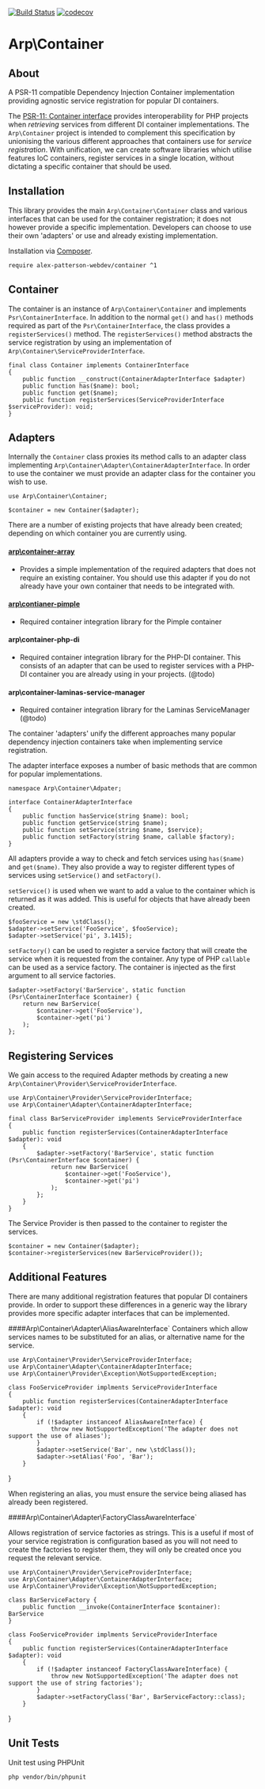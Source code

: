 [![Build Status](https://travis-ci.com/alex-patterson-webdev/container.svg?branch=master)](https://travis-ci.com/alex-patterson-webdev/container)
[![codecov](https://codecov.io/gh/alex-patterson-webdev/container/branch/master/graph/badge.svg)](https://codecov.io/gh/alex-patterson-webdev/container)

# Arp\Container

## About

A PSR-11 compatible Dependency Injection Container implementation providing agnostic service registration for popular DI containers.

The [PSR-11: Container interface](https://www.php-fig.org/psr/psr-11/) provides interoperability 
for PHP projects when _retrieving_ services from different DI container implementations. The `Arp\Container` project is 
intended to complement this specification by unionising the various different approaches that containers use for _service registration_. 
With unification, we can create software libraries which utilise features IoC containers, register services 
in a single location, without dictating a specific container that should be used.

## Installation

This library provides the main `Arp\Container\Container` class and various interfaces that can be used for the container 
registration; it does not however provide a specific implementation. Developers can choose to use their own 'adapters' or use 
and already existing implementation.

Installation via [Composer](https://getcomposer.org).

    require alex-patterson-webdev/container ^1

## Container

The container is an instance of `Arp\Container\Container` and implements `Psr\ContainerInterface`. In addition to the normal
`get()` and `has()` methods required as part of the `Psr\ContainerInterface`, the class provides a `registerServices()` method.
The `registerServices()` method abstracts the service registration by using an implementation of `Arp\Container\ServiceProviderInterface`.

    final class Container implements ContainerInterface
    {    
        public function __construct(ContainerAdapterInterface $adapter)
        public function has($name): bool;
        public function get($name);
        public function registerServices(ServiceProviderInterface $serviceProvider): void;
    }
    
## Adapters
    
Internally the `Container` class proxies its method calls to an adapter class implementing `Arp\Container\Adapter\ContainerAdapterInterface`.
In order to use the container we must provide an adapter class for the container you wish to use.

    use Arp\Container\Container;
    
    $container = new Container($adapter);
    
There are a number of existing projects that have already been created; depending on which container you are currently using.
    
#### [arp\container-array](https://github.com/alex-patterson-webdev/container-array)
- Provides a simple implementation of the required adapters that does not require an existing container. You should use this 
adapter if you do not already have your own container that needs to be integrated with.
    
#### [arp\contianer-pimple](https://github.com/alex-patterson-webdev/container-pimple)
- Required container integration library for the Pimple container
    
#### arp\container-php-di
- Required container integration library for the PHP-DI container. This consists of an adapter that can be used to register 
services with a PHP-DI container you are already using in your projects. (@todo)
    
#### arp\container-laminas-service-manager 
- Required container integration library for the Laminas ServiceManager (@todo)
    
The container 'adapters' unify the different approaches many popular dependency injection containers take when implementing 
service registration.

The adapter interface exposes a number of basic methods that are common for popular implementations.
    
    namespace Arp\Container\Adpater;

    interface ContainerAdapterInterface
    {
        public function hasService(string $name): bool;
        public function getService(string $name);
        public function setService(string $name, $service);
        public function setFactory(string $name, callable $factory);
    }
    
All adapters provide a way to check and fetch services using `has($name)` and `get($name)`. They also provide a way to 
register different types of services using `setService()` and `setFactory()`.

`setService()` is used when we want to add a value to the container which is returned as it was added. This is useful
for objects that have already been created.

    $fooService = new \stdClass();
    $adapter->setService('FooService', $fooService);
    $adapter->setService('pi', 3.1415);
    
`setFactory()` can be used to register a service factory that will create the service when it is requested from the container.
Any type of PHP `callable` can be used as a service factory. The container is injected as the first argument to all
service factories.

    $adapter->setFactory('BarService', static function (Psr\ContainerInterface $container) {
        return new BarService(
            $container->get('FooService'),
            $container->get('pi')
        );
    };

## Registering Services

We gain access to the required Adapter methods by creating a new `Arp\Container\Provider\ServiceProviderInterface`.

    use Arp\Container\Provider\ServiceProviderInterface;
    use Arp\Container\Adapter\ContainerAdapterInterface;
    
    final class BarServiceProvider implements ServiceProviderInterface
    {
        public function registerServices(ContainerAdapterInterface $adapter): void
        {
            $adapter->setFactory('BarService', static function (Psr\ContainerInterface $container) {
                return new BarService(
                    $container->get('FooService'),
                    $container->get('pi')
                );
            };
        }
    }
    
The Service Provider is then passed to the container to register the services.

    $container = new Container($adapter);
    $container->registerServices(new BarServiceProvider());

## Additional Features

There are many additional registration features that popular DI containers provide. In order to support these
differences in a generic way the library provides more specific adapter interfaces that can be implemented.

####Arp\Container\Adapter\AliasAwareInterface` 
Containers which allow services names to be substituted for an alias, or alternative name for the service.

    use Arp\Container\Provider\ServiceProviderInterface;
    use Arp\Container\Adapter\ContainerAdapterInterface;
    use Arp\Container\Provider\Exception\NotSupportedException;

    class FooServiceProvider implments ServiceProviderInterface
    {
        public function registerServices(ContainerAdapterInterface $adapter): void
        {
            if (!$adapter instanceof AliasAwareInterface) {
                throw new NotSupportedException('The adapter does not support the use of aliases');
            }
            $adapter->setService('Bar', new \stdClass());
            $adapter->setAlias('Foo', 'Bar');
        }
   }
   
When registering an alias, you must ensure the service being aliased has already been registered.     
   
####Arp\Container\Adapter\FactoryClassAwareInterface`

Allows registration of service factories as strings. This is a useful if most of your service registration is 
configuration based as you will not need to create the factories to register them, they will only be created
once you request the relevant service.

    use Arp\Container\Provider\ServiceProviderInterface;
    use Arp\Container\Adapter\ContainerAdapterInterface;
    use Arp\Container\Provider\Exception\NotSupportedException;

    class BarServiceFactory {
        public function __invoke(ContainerInterface $container): BarService
    }

    class FooServiceProvider implments ServiceProviderInterface
    {
        public function registerServices(ContainerAdapterInterface $adapter): void
        {
            if (!$adapter instanceof FactoryClassAwareInterface) {
                throw new NotSupportedException('The adapter does not support the use of string factories');
            }
            $adapter->setFactoryClass('Bar', BarServiceFactory::class);
        }
   }

## Unit Tests

Unit test using PHPUnit

    php vendor/bin/phpunit
